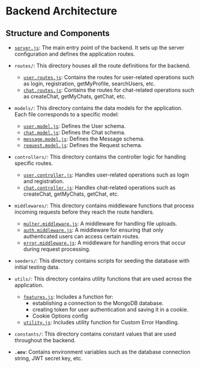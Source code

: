 # Backend Architecture

## Structure and Components

- [`server.js`](./server.js): The main entry point of the backend. It sets up the server configuration and defines the application routes.

- `routes/`: This directory houses all the route definitions for the backend.
  - [`user.routes.js`](./routes/user.routes.js): Contains the routes for user-related operations such as login, registration, getMyProfile, searchUsers, etc.
  - [`chat.routes.js`](./routes/chat.routes.js): Contains the routes for chat-related operations such as createChat, getMyChats, getChat, etc.

- `models/`: This directory contains the data models for the application. Each file corresponds to a specific model:
  - [`user.model.js`](./models/user.model.js): Defines the User schema.
  - [`chat.model.js`](./models/chat.model.js): Defines the Chat schema.
  - [`message.model.js`](./models/message.model.js): Defines the Message schema.
  - [`request.model.js`](./models/request.model.js): Defines the Request schema.

- `controllers/`: This directory contains the controller logic for handling specific routes. 
  - [`user.controller.js`](./controllers/user.controller.js): Handles user-related operations such as login and registration.
  - [`chat.controller.js`](./controllers/chat.controller.js): Handles chat-related operations such as createChat, getMyChats, getChat, etc.

- `middlewares/`: This directory contains middleware functions that process incoming requests before they reach the route handlers.
  - [`multer.middleware.js`](./middlewares/multer.middleware.js): A middleware for handling file uploads.
  - [`auth.middleware.js`](./middlewares/auth.middleware.js): A middleware for ensuring that only authenticated users can access certain routes.
  - [`error.middleware.js`](./middlewares/error.middleware.js): A middleware for handling errors that occur during request processing.

- `seeders/`: This directory contains scripts for seeding the database with initial testing data.

- `utils/`: This directory contains utility functions that are used across the application. 
  - [`features.js`](./utils/features.js): Includes a function for: 
    - establishing a connection to the MongoDB database.
    - creating token for user authentication and saving it in a cookie.
    - Cookie Options config
  - [`utility.js`](./utils/utility.js): Includes utility function for Custom Error Handling.

- `constants/`: This directory contains constant values that are used throughout the backend.

- **`.env`**: Contains environment variables such as the database connection string, JWT secret key, etc.